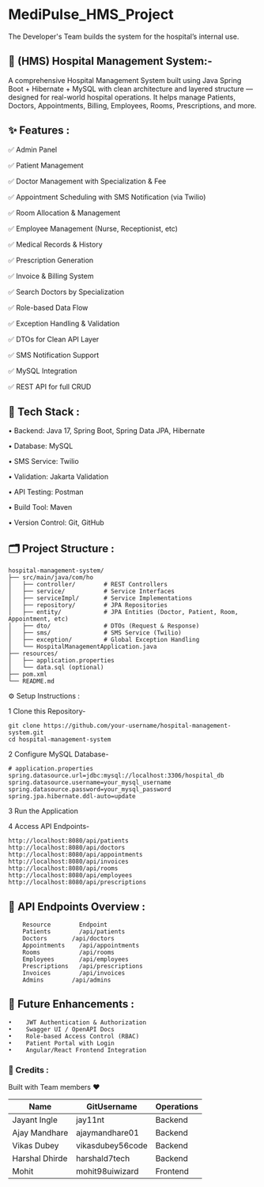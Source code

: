 # MediPulse_HMS_Project
The Developer's Team builds the system for the hospital’s internal use.

## 🏥 (HMS) Hospital Management System:-
A comprehensive Hospital Management System built using Java Spring Boot + Hibernate + MySQL with clean architecture and layered structure — designed for real-world hospital operations.
It helps manage Patients, Doctors, Appointments, Billing, Employees, Rooms, Prescriptions, and more.

## ✨ Features :

✅ Admin Panel

✅ Patient Management

✅ Doctor Management with Specialization & Fee

✅ Appointment Scheduling with SMS Notification (via Twilio)

✅ Room Allocation & Management

✅ Employee Management (Nurse, Receptionist, etc)

✅ Medical Records & History

✅ Prescription Generation

✅ Invoice & Billing System

✅ Search Doctors by Specialization

✅ Role-based Data Flow

✅ Exception Handling & Validation

✅ DTOs for Clean API Layer

✅ SMS Notification Support

✅ MySQL Integration

✅ REST API for full CRUD


## 🚀 Tech Stack :

•	Backend: Java 17, Spring Boot, Spring Data JPA, Hibernate

•	Database: MySQL

•	SMS Service: Twilio

•	Validation: Jakarta Validation

•	API Testing: Postman

•	Build Tool: Maven

•	Version Control: Git, GitHub

## 🗂️ Project Structure :

    hospital-management-system/
    ├── src/main/java/com/ho
    │   ├── controller/        # REST Controllers
    │   ├── service/           # Service Interfaces
    │   ├── serviceImpl/       # Service Implementations
    │   ├── repository/        # JPA Repositories
    │   ├── entity/            # JPA Entities (Doctor, Patient, Room, Appointment, etc)
    │   ├── dto/               # DTOs (Request & Response)
    │   ├── sms/               # SMS Service (Twilio)
    │   ├── exception/         # Global Exception Handling
    │   └── HospitalManagementApplication.java
    ├── resources/
    │   ├── application.properties
    │   └── data.sql (optional)
    ├── pom.xml
    └── README.md

⚙️ Setup Instructions :

1️  Clone this Repository-

    git clone https://github.com/your-username/hospital-management-system.git
    cd hospital-management-system

2️ Configure MySQL Database-

    # application.properties
    spring.datasource.url=jdbc:mysql://localhost:3306/hospital_db
    spring.datasource.username=your_mysql_username
    spring.datasource.password=your_mysql_password
    spring.jpa.hibernate.ddl-auto=update

3️ Run the Application

4️ Access API Endpoints-

    http://localhost:8080/api/patients
    http://localhost:8080/api/doctors
    http://localhost:8080/api/appointments
    http://localhost:8080/api/invoices
    http://localhost:8080/api/rooms
    http://localhost:8080/api/employees
    http://localhost:8080/api/prescriptions

## 📑 API Endpoints Overview :

        Resource	    Endpoint
        Patients	    /api/patients
        Doctors	      /api/doctors
        Appointments    /api/appointments
        Rooms           /api/rooms
        Employees       /api/employees
        Prescriptions   /api/prescriptions
        Invoices        /api/invoices
        Admins	      /api/admins

## 🚦 Future Enhancements :

    •	 JWT Authentication & Authorization
    •	 Swagger UI / OpenAPI Docs
    •	 Role-based Access Control (RBAC)
    •	 Patient Portal with Login
    •	 Angular/React Frontend Integration

### 🙏 Credits :

Built with Team members ❤️ 
    
   | **Name**       | **GitUsername**  | **Operations** |
| -------------- | ---------------- | -------------- |
| Jayant Ingle   | jay11nt          | Backend        |
| Ajay Mandhare  | ajaymandhare01   | Backend        |
| Vikas Dubey    | vikasdubey56code | Backend        |
| Harshal Dhirde | harshald7tech    | Backend        |
| Mohit          | mohit98uiwizard  | Frontend       |


